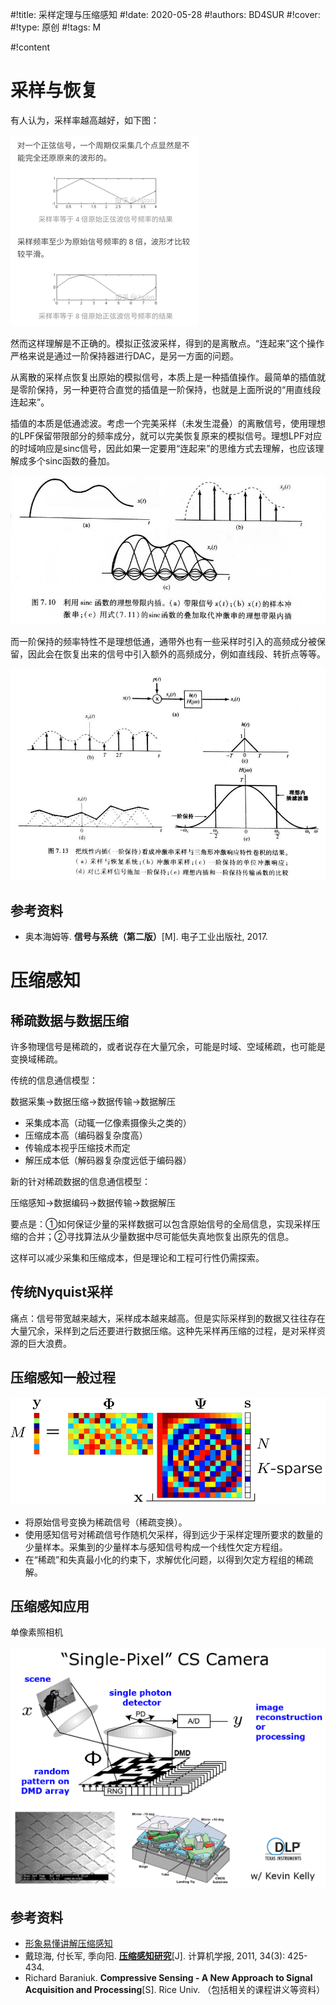 #!title:    采样定理与压缩感知
#!date:     2020-05-28
#!authors:  BD4SUR
#!cover:    
#!type:     原创
#!tags:     M

#!content

# 采样与恢复

有人认为，采样率越高越好，如下图：

![ ](./image/G7/采样定理谬论.png)

然而这样理解是不正确的。模拟正弦波采样，得到的是离散点。“连起来”这个操作严格来说是通过一阶保持器进行DAC，是另一方面的问题。

从离散的采样点恢复出原始的模拟信号，本质上是一种插值操作。最简单的插值就是零阶保持，另一种更符合直觉的插值是一阶保持，也就是上面所说的“用直线段连起来”。

插值的本质是低通滤波。考虑一个完美采样（未发生混叠）的离散信号，使用理想的LPF保留带限部分的频率成分，就可以完美恢复原来的模拟信号。理想LPF对应的时域响应是sinc信号，因此如果一定要用“连起来”的思维方式去理解，也应该理解成多个sinc函数的叠加。

![ ](./image/G7/理想内插.jpg)

而一阶保持的频率特性不是理想低通，通带外也有一些采样时引入的高频成分被保留，因此会在恢复出来的信号中引入额外的高频成分，例如直线段、转折点等等。

![ ](./image/G7/一阶保持.jpg)


## 参考资料

- 奥本海姆等. **信号与系统（第二版）**[M]. 电子工业出版社, 2017.

# 压缩感知

## 稀疏数据与数据压缩

许多物理信号是稀疏的，或者说存在大量冗余，可能是时域、空域稀疏，也可能是变换域稀疏。

传统的信息通信模型：

数据采集→数据压缩→数据传输→数据解压

- 采集成本高（动辄一亿像素摄像头之类的）
- 压缩成本高（编码器复杂度高）
- 传输成本视乎压缩技术而定
- 解压成本低（解码器复杂度远低于编码器）

新的针对稀疏数据的信息通信模型：

压缩感知→数据编码→数据传输→数据解压

要点是：①如何保证少量的采样数据可以包含原始信号的全局信息，实现采样压缩的合并；②寻找算法从少量数据中尽可能低失真地恢复出原先的信息。

这样可以减少采集和压缩成本，但是理论和工程可行性仍需探索。

## 传统Nyquist采样

痛点：信号带宽越来越大，采样成本越来越高。但是实际采样到的数据又往往存在大量冗余，采样到之后还要进行数据压缩。这种先采样再压缩的过程，是对采样资源的巨大浪费。

## 压缩感知一般过程

![Compressive sensing measurement process with (random Gaussian) measurement matrix Ф and discrete cosine transform (DCT) matrix Ψ. The coefficient vector s is sparse with K = 4.](./image/G7/compressive-sensing-sampling.png)

+ 将原始信号变换为稀疏信号（稀疏变换）。
+ 使用感知信号对稀疏信号作随机欠采样，得到远少于采样定理所要求的数量的少量样本。采集到的少量样本与感知信号构成一个线性欠定方程组。
+ 在“稀疏”和失真最小化的约束下，求解优化问题，以得到欠定方程组的稀疏解。

## 压缩感知应用

单像素照相机

![ ](./image/G7/compressive-single-pixel-camera.png)

## 参考资料

- [形象易懂讲解压缩感知](https://zhuanlan.zhihu.com/p/22445302)
- 戴琼海, 付长军, 季向阳. **[压缩感知研究](http://cjc.ict.ac.cn/quanwenjiansuo/2011-3/dqh.pdf)**[J]. 计算机学报, 2011, 34(3): 425-434.
- Richard Baraniuk. **Compressive Sensing - A New Approach to Signal Acquisition and Processing**[S]. Rice Univ. （包括相关的课程讲义等资料）
